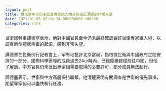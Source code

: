 ```yaml
---
layout: post
title: 世衛對中方仍未批准專家組入境查病毒起源感到非常失望
date: 2021-01-06 02:04:24.000000000 +08:00
categories: rthk
---
```


世衛總幹事譚德塞表示，他對中國官員至今仍未最終確認容許世衛專家組入境，以調查新型冠狀病毒的起源，感到非常失望。

譚德塞在世衛例行記者會上，罕有地批評北京當局，指根據世衛與中國政府之間安排的一部分，國際科學團隊的成員過去24小時內，已經陸續啟程前往中國，但他了解到，中方官員仍未批出專家組需要取得的必要許可，部分成員無法起行。

譚德塞表示，世衛與中方高層保持聯繫，他清楚表明有關調查是世衛的優先事項，期望專家組可以盡快執行任務。
